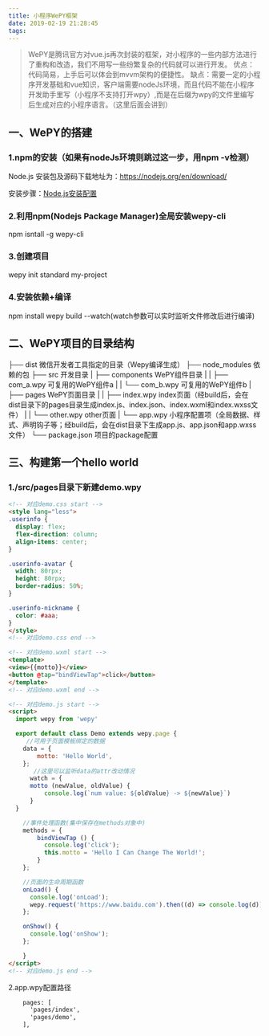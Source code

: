 ```yaml
---
title: 小程序WePY框架
date: 2019-02-19 21:28:45
tags:
---
```

>WePY是腾讯官方对vue.js再次封装的框架，对小程序的一些内部方法进行了重构和改造，我们不用写一些纷繁复杂的代码就可以进行开发。
优点：代码简易，上手后可以体会到mvvm架构的便捷性。
缺点：需要一定的小程序开发基础和vue知识，客户端需要nodeJs环境，而且代码不能在小程序开发助手里写（小程序不支持打开wpy）,而是在后缀为wpy的文件里编写后生成对应的小程序语言。（这里后面会讲到）
## 一、WePY的搭建

### 1.npm的安装（如果有nodeJs环境则跳过这一步，用npm -v检测）
Node.js 安装包及源码下载地址为：https://nodejs.org/en/download/

安装步骤：[Node.js安装配置](http://www.runoob.com/nodejs/nodejs-install-setup.html)

### 2.利用npm(Nodejs Package Manager)全局安装wepy-cli
npm isntall -g wepy-cli

### 3.创建项目
wepy init standard my-project

### 4.安装依赖+编译
npm install
wepy build --watch(watch参数可以实时监听文件修改后进行编译)

## 二、WePY项目的目录结构

├── dist                   微信开发者工具指定的目录（Wepy编译生成）
├── node_modules           依赖的包
├── src                    开发目录
|   ├── components         WePY组件目录
|   |   ├── com_a.wpy      可复用的WePY组件a
|   |   └── com_b.wpy      可复用的WePY组件b
|   ├── pages              WePY页面目录
|   |   ├── index.wpy      index页面（经build后，会在dist目录下的pages目录生成index.js、index.json、index.wxml和index.wxss文件）
|   |   └── other.wpy      other页面
|   └── app.wpy            小程序配置项（全局数据、样式、声明钩子等；经build后，会在dist目录下生成app.js、app.json和app.wxss文件）
└── package.json           项目的package配置

## 三、构建第一个hello world
### 1./src/pages目录下新建demo.wpy
````html
<!-- 对应demo.css start -->
<style lang="less">
.userinfo {
  display: flex;
  flex-direction: column;
  align-items: center;
}

.userinfo-avatar {
  width: 80rpx;
  height: 80rpx;
  border-radius: 50%;
}

.userinfo-nickname {
  color: #aaa;
}
</style>
<!-- 对应demo.css end -->

<!-- 对应demo.wxml start -->
<template>
<view>{{motto}}</view>
<button @tap="bindViewTap">click</button>
</template>
<!-- 对应demo.wxml end -->

<!-- 对应demo.js start -->
<script>
  import wepy from 'wepy'

  export default class Demo extends wepy.page {
     //可用于页面模板绑定的数据
    data = {
        motto: 'Hello World',
    };
       //这里可以监听data的attr改动情况
      watch = {
      motto (newValue, oldValue) {
          console.log(`num value: ${oldValue} -> ${newValue}`)
      }
  }

    //事件处理函数(集中保存在methods对象中)
    methods = {
        bindViewTap () {
          console.log('click');
          this.motto = 'Hello I Can Change The World!';
        }
    };

    //页面的生命周期函数
    onLoad() {
      console.log('onLoad');
      wepy.request('https://www.baidu.com').then((d) => console.log(d));
    };

    onShow() {
      console.log('onShow');
    };

    }
</script>
<!-- 对应demo.js end -->
````
2.app.wpy配置路径
````html
    pages: [
      'pages/index',
      'pages/demo',
    ],
````



